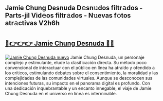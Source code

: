 ## Jamie Chung Desnuda D𝚎sn𝚞dos filtr𝚊dos - Parts-jiI Vid𝚎os filtr𝚊dos - N𝚞evas f𝚘tos atr𝚊ctivas V2h6h

# <h2><a href="http://mb4wvg.tromn.icu/?c=Jamie+Chung+Desnuda">🔗👉👉👉 Jamie Chung Desnuda 🔗🔗</a></h2>

[![Jamie Chung Desnuda nuevo](https://i.imgur.com/pEAQMta.gif)](http://mb4wvg.tromn.icu/?c=Jamie+Chung+Desnuda)
Jamie Chung Desnuda, un personaje complejo y estimulante, elude la clasificación directa. Su método poco convencional de interactuar con el público en línea ha atraído y ofendido a los críticos, estimulando debates sobre el consentimiento, la moralidad y las complejidades de las comunidades virtuales. Aunque se desconocen sus intenciones futuras, su impacto en el panorama digital es profundo. Con una dedicación inquebrantable y un encanto innegable, el viaje de Jamie Chung Desnuda en el universo en línea es interminable.
